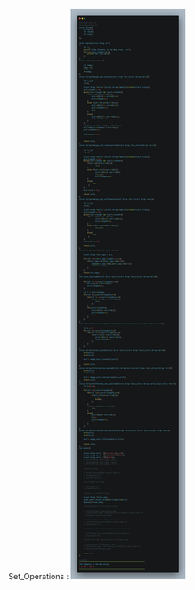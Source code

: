 Set_Operations :
  ![array_set_operations](https://github.com/subramanivasu/CS_Learnings/blob/main/Data%20Structures%20%26%20Algorithms%20with%20C%2CC%2B%2B/Array_ADT/set_operations_array.png)
